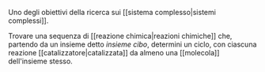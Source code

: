 Uno degli obiettivi della ricerca sui [[sistema complesso|sistemi complessi]].

Trovare una sequenza di [[reazione chimica|reazioni chimiche]] che, partendo da un insieme detto *insieme cibo*, determini un ciclo, con ciascuna reazione [[catalizzatore|catalizzata]] da almeno una [[molecola]] dell'insieme stesso.
